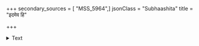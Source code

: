 +++
secondary_sources = [ "MSS_5964",]
jsonClass = "Subhaashita"
title = "इदमेव हि"

+++

<details><summary>Text</summary>

इदमेव हि पाण्डित्यम् इयमेव कुलीनता।  
अयमेव परो धर्म आयादल्पतरो व्ययः॥
</details>
